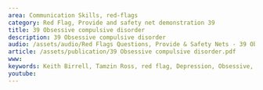 ```yaml
---
area: Communication Skills, red-flags
category: Red Flag, Provide and safety net demonstration 39
title: 39 Obsessive compulsive disorder
description: 39 Obsessive compulsive disorder
audio: /assets/audio/Red Flags Questions, Provide & Safety Nets - 39 Obsessive compulsive disorder - MQ
article: /assets/publication/39 Obsessive compulsive disorder.pdf
www: 
keywords: Keith Birrell, Tamzin Ross, red flag, Depression, Obsessive, compulsive, disorder
youtube: 
--- 
```

